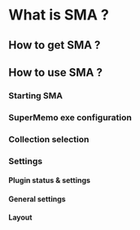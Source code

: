 # What is SMA ?

## How to get SMA ?

## How to use SMA ?

### Starting SMA

### SuperMemo exe configuration

### Collection selection

### Settings

#### Plugin status & settings

#### General settings

#### Layout